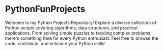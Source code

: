 # PythonFunProjects
Welcome to my Python Projects Repository! Explore a diverse collection of Python scripts covering algorithms, data structures, and practical applications. From solving simple puzzles to tackling complex problems, there's something here for every Python enthusiast. Feel free to browse the code, contribute, and enhance your Python skills!
